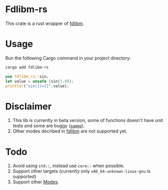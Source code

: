 # Fdlibm-rs
This crate is a rust wrapper of [fdlibm](https://netlib.org/fdlibm/). 

# Usage
Run the following Cargo command in your project directory:
```bash
cargo add fdlibm-rs
```

```rust
use fdlibm_rs::sin;
let value = unsafe {sin(1.0)};
println!("sin(1)={}",value);
```

# Disclaimer 
1) This lib is currently in beta version, some of functions doesn't have unit tests and some are buggy ([`gamme`](tests/fdlibm.rs#L146)).
2) Other modes decribed in [fdlibm](fdlibm/readme) are not supported yet.

# Todo
1) Avoid using `std::`, instead use `core::` when possible.
2) Support other targets (currently only `x86_64-unknown-linux-gnu` is supported)
3) Support other [Modes](fdlibm/readme).

